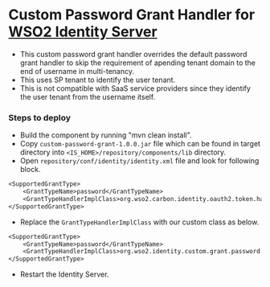 # Custom Password Grant Handler for  [WSO2 Identity Server](https://wso2.com/identity-and-access-management/)

 * This custom password grant handler overrides the default password grant handler to skip the requirement of apending tenant domain to the end of username in multi-tenancy.
 * This uses SP tenant to identify the user tenant.
 * This is not compatible with SaaS service providers since they identify the user tenant from the username itself.

### Steps to deploy
- Build the component by running "mvn clean install".
- Copy `custom-password-grant-1.0.0.jar` file which can be found in target directory into `<IS_HOME>/repository/components/lib` directory.
- Open `repository/conf/identity/identity.xml` file and look for following block.
```dtd
<SupportedGrantType>
    <GrantTypeName>password</GrantTypeName>
    <GrantTypeHandlerImplClass>org.wso2.carbon.identity.oauth2.token.handlers.grant.PasswordGrantHandler</GrantTypeHandlerImplClass>
</SupportedGrantType>
```
- Replace the `GrantTypeHandlerImplClass` with our custom class as below.
```dtd
<SupportedGrantType>
    <GrantTypeName>password</GrantTypeName>
    <GrantTypeHandlerImplClass>org.wso2.identity.custom.grant.password.CustomPasswordGrantHandler</GrantTypeHandlerImplClass>
</SupportedGrantType>
```
- Restart the Identity Server.
